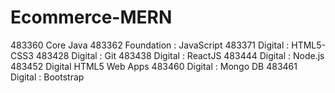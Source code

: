 # Ecommerce-MERN

483360 Core Java
483362 Foundation : JavaScript
483371 Digital : HTML5-CSS3
483428 Digital : Git
483438 Digital : ReactJS
483444 Digital : Node.js
483452 Digital HTML5 Web Apps
483460 Digital : Mongo DB
483461 Digital : Bootstrap
